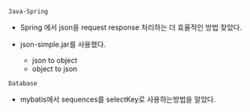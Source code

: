 `Java-Spring`
- Spring 에서 json을 request response 처리하는 더 효율적인 방법 찾았다.

- json-simple.jar를 사용했다. 
    - json to object
    - object to json

`Database`
- mybatis에서 sequences를 selectKey로 사용하는방법을 알았다.